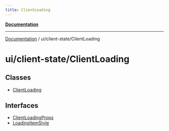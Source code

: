 ```yaml
---
title: ClientLoading
---
```


[**Documentation**](../../../index.md)

***

[Documentation](../../../index.md) / ui/client-state/ClientLoading

# ui/client-state/ClientLoading

## Classes

- [ClientLoading](classes/ClientLoading.md)

## Interfaces

- [ClientLoadingProps](interfaces/ClientLoadingProps.md)
- [LoadingItemStyle](interfaces/LoadingItemStyle.md)
